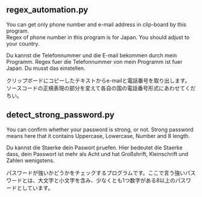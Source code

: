 ## regex_automation.py
You can get only phone number and e-mail address in clip-board by this program.  
Regex of phone number in this program is for Japan. You should adjust to your country.

Du kannst die Telefonnummer und die E-mail bekommen durch mein Programm.
Regex fuer die Telefonnummer von mein Programm ist fuer Japan. Du musst das einstellen.

クリップボードにコピーしたテキストからe-mailと電話番号を取り出します。
ソースコードの正規表現の部分を変えて各自の国の電話番号形式にあわせてくだちい。

## detect_strong_password.py
You can confirm whether your password is strong, or not. Strong password means here that it contains Uppercase, Lowercase, Number and 8 length.  

Du kannst die Staerke dein Paswort pruefen. Hier bedeutet die Staerke dass, dein Passwort ist mehr als Acht und hat Großshrift, Kleinschrift und Zahlen wenigstens. 

パスワードが強いかどうかをチェックするプログラムです。ここで言う強いパスワードとは、大文字と小文字を含み、少なくとも1つ数字がある8以上のパスワードとしています。
